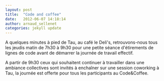 ```yaml
---
layout: post
title:  "Code and coffee"
date:   2012-06-07 14:18:14
author: arnaud_sellenet
categories: jekyll update
---
```

A quelques minutes à pied de Tau, au café le Deli's,  retrouvons-nous tous les jeudis matin de 7h30 à 9h30 pour une petite séance d'étirements de lignes de code avant de démarrer la journée de travail effectif.

A partir de 9h30 ceux qui souhaitent continuer à travailler dans une ambiance collectives sont invités à enchaîner sur une session coworking à Tau, la journée est offerte pour tous les participants au Code&Coffee.
